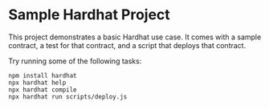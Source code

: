 # Sample Hardhat Project

This project demonstrates a basic Hardhat use case. It comes with a sample contract, a test for that contract, and a script that deploys that contract.

Try running some of the following tasks:

```shell
npm install hardhat
npx hardhat help
npx hardhat compile
npx hardhat run scripts/deploy.js
```
